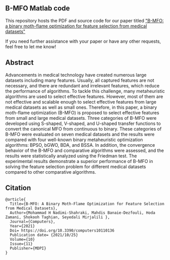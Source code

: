 ## B-MFO Matlab code

This repository hosts the PDF and source code for our paper titled ["B-MFO: a binary moth-flame optimization for feature selection from medical datasets"](https://www.mdpi.com/2073-431X/10/11/136)

If you need further assistance with your paper or have any other requests, feel free to let me know!

## Abstract
Advancements in medical technology have created numerous large datasets including many features. Usually, all captured features are not necessary, and there are redundant and irrelevant features, which reduce the performance of algorithms. To tackle this challenge, many metaheuristic algorithms are used to select effective features. However, most of them are not effective and scalable enough to select effective features from large medical datasets as well as small ones. Therefore, in this paper, a binary moth-flame optimization (B-MFO) is proposed to select effective features from small and large medical datasets. Three categories of B-MFO were developed using S-shaped, V-shaped, and U-shaped transfer functions to convert the canonical MFO from continuous to binary. These categories of B-MFO were evaluated on seven medical datasets and the results were compared with four well-known binary metaheuristic optimization algorithms: BPSO, bGWO, BDA, and BSSA. In addition, the convergence behavior of the B-MFO and comparative algorithms were assessed, and the results were statistically analyzed using the Friedman test. The experimental results demonstrate a superior performance of B-MFO in solving the feature selection problem for different medical datasets compared to other comparative algorithms.

## Citation

```
@article{
  Title={B-MFO: A Binary Moth-Flame Optimization for Feature Selection from Medical Datasets},
  Author={Mohammad H Nadimi-Shahraki, Mahdis Banaie-Dezfouli, Hoda Zamani, Shokooh Taghian, Seyedali Mirjalili },
  Journal={Computers},
  Year={2021}
  Doi= https://doi.org/10.3390/computers10110136
  Publication date= {2021/10/25}
  Volume={10}
  Issue={11}
  Publisher={MDPI}
}
```
